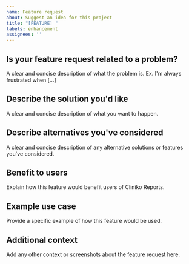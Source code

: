 ```yaml
---
name: Feature request
about: Suggest an idea for this project
title: "[FEATURE] "
labels: enhancement
assignees: ''
---
```


## Is your feature request related to a problem?

A clear and concise description of what the problem is. Ex. I'm always frustrated when [...]

## Describe the solution you'd like

A clear and concise description of what you want to happen.

## Describe alternatives you've considered

A clear and concise description of any alternative solutions or features you've considered.

## Benefit to users

Explain how this feature would benefit users of Cliniko Reports.

## Example use case

Provide a specific example of how this feature would be used.

## Additional context

Add any other context or screenshots about the feature request here.
